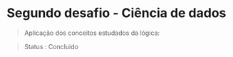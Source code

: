 <h1>Segundo desafio - Ciência de dados</h1>

>Aplicação dos conceitos estudados da lógica:

>Status : Concluido

